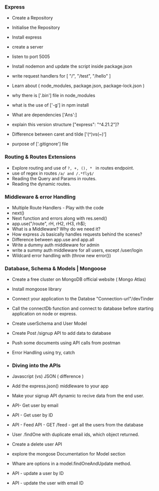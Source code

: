  
 ### Express 
 - Create a Repository
 - Initialise the Repository
 - Install express
 - create a server
 - listen to port 5005
 - Install nodemon and update the script inside package.json
 - write request handlers for [ "/", "/test", "/hello" ]

 - Learn about ( node_modules, package.json, package-lock.json )
 - why there is ['.bin'] file in node_modules
 - what is the use of ['-g'] in npm install
 - What are dependencies ['Ans':]
 - explain this version structure ["express": "^4.21.2"]?
 - Difference between caret and tilde ['(^)vs(~)']
 - purpose of ['.gitignore'] file

 ### Routing & Routes Extensions
 - Explore routing and use of ``` ?, +, (), *  ``` in routes endpoint.
 - use of regex in routes ``` /a/ and /.*fly$/ ```
 - Reading the Query and Params in routes.
 - Reading the dynamic routes.

 ### Middleware & error Handling
 - Multiple Route Handlers - Play with the code
 - next()
 - Next function and errors along with res.send()
 - app.use("/route", rH, rH2, rH3, rh$);
 - What is a Middleware? Why do we need it?
 - How express Js basically handles requests behind the scenes?
 - Difference between app.use and app.all
 - Write a dummy auth middleware for admin
 - write a summy auth middleware for all users, except /user/login
 - Wildcard error handling with (throw new error())


 ### Database, Schema & Models | Mongoose
 - Create a free cluster on MongoDB official website ( Mongo Atlas)
 - Install mongoose library
 - Connect your application to the Databse "Connection-url"/devTinder
 - Call the connectDb function and connect to database before starting application on node or express.
 - Create userSchema and User Model
 - Create Post /signup API to add data to database
 - Push some documents using API calls from postman
 - Error Handling using try, catch


 - ### Diving into the APIs
 - Javascript (vs) JSON ( difference )
 - Add the express.json() middleware to your app
 - Make your signup API dynamic to recive data from the end user.
 - API- Get user by email
 - API - Get user by ID
 - API - Feed API - GET /feed - get all the users from the database
 - User .findOne with duplicate email ids, which object returned.
 - Create a delete user API
 - explore the mongose Documentation for Model section
 - Whare are options in a model.findOneAndUpdate method.
 - API - update a user by ID
 - API - update the user with email ID












